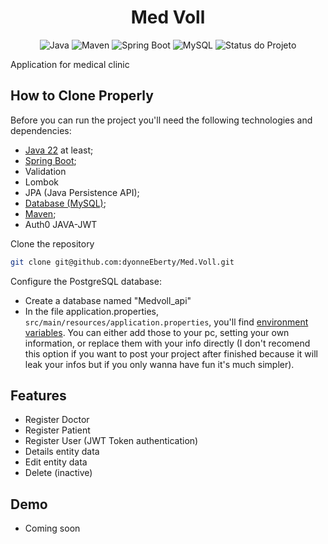 <h1 align="center">Med Voll</h1>

<p align="center">
  <img alt="Java" src="https://img.shields.io/badge/Java-22+-blue.svg">
  <img alt="Maven" src="https://img.shields.io/badge/Maven-3.0-blue.svg">
  <img alt="Spring Boot" src="https://img.shields.io/badge/Spring%20Boot-3.3.0-brightgreen.svg">
  <img alt="MySQL" src="https://img.shields.io/badge/MySQL-16.3-white.svg">
  <img alt="Status do Projeto" src="https://img.shields.io/badge/Status-Build-red">
</p>

<p align="justify"> Application for medical clinic </p>

## How to Clone Properly
Before you can run the project you'll need the following technologies and dependencies:
  - [Java 22](https://www.java.com/pt-BR/download/) at least;
  - [Spring Boot](https://start.spring.io/);
  - Validation
  - Lombok
  - JPA (Java Persistence API);
  - [Database (MySQL)](https://www.mysql.com/downloads/);
  - [Maven](https://maven.apache.org/download.cgi);
  - Auth0 JAVA-JWT
    
Clone the repository
    
  ```bash
  git clone git@github.com:dyonneEberty/Med.Voll.git
  ```

Configure the PostgreSQL database:
   - Create a database named "Medvoll_api"
   - In the file application.properties, `src/main/resources/application.properties`, you'll find [environment variables](https://vercel.com/docs/projects/environment-variables). You can either add those to your pc, setting your own information, or replace them with your info directly (I don't recomend this option if you want to post your project after finished because it will leak your infos but if you only wanna have fun it's much simpler). 

## Features
  - Register Doctor 
  - Register Patient
  - Register User (JWT Token authentication)
  - Details entity data
  - Edit entity data
  - Delete (inactive)

## Demo
- Coming soon




